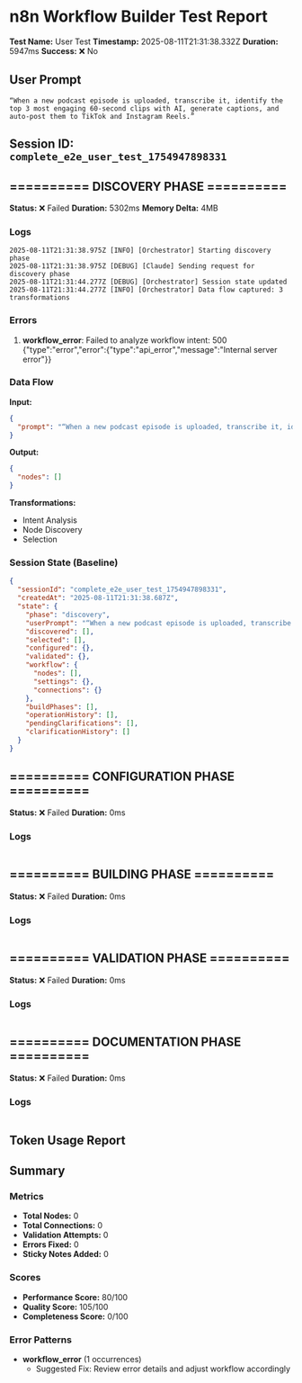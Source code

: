 # n8n Workflow Builder Test Report

**Test Name:** User Test
**Timestamp:** 2025-08-11T21:31:38.332Z
**Duration:** 5947ms
**Success:** ❌ No

## User Prompt
```
“When a new podcast episode is uploaded, transcribe it, identify the top 3 most engaging 60-second clips with AI, generate captions, and auto-post them to TikTok and Instagram Reels.”
```

## Session ID: `complete_e2e_user_test_1754947898331`

## ========== DISCOVERY PHASE ==========

**Status:** ❌ Failed
**Duration:** 5302ms
**Memory Delta:** 4MB

### Logs
```
2025-08-11T21:31:38.975Z [INFO] [Orchestrator] Starting discovery phase
2025-08-11T21:31:38.975Z [DEBUG] [Claude] Sending request for discovery phase
2025-08-11T21:31:44.277Z [DEBUG] [Orchestrator] Session state updated
2025-08-11T21:31:44.277Z [INFO] [Orchestrator] Data flow captured: 3 transformations
```

### Errors
1. **workflow_error**: Failed to analyze workflow intent: 500 {"type":"error","error":{"type":"api_error","message":"Internal server error"}}

### Data Flow
**Input:**
```json
{
  "prompt": "“When a new podcast episode is uploaded, transcribe it, identify the top 3 most engaging 60-second clips with AI, generate captions, and auto-post them to TikTok and Instagram Reels.”"
}
```

**Output:**
```json
{
  "nodes": []
}
```

**Transformations:**
- Intent Analysis
- Node Discovery
- Selection

### Session State (Baseline)
```json
{
  "sessionId": "complete_e2e_user_test_1754947898331",
  "createdAt": "2025-08-11T21:31:38.687Z",
  "state": {
    "phase": "discovery",
    "userPrompt": "“When a new podcast episode is uploaded, transcribe it, identify the top 3 most engaging 60-second clips with AI, generate captions, and auto-post them to TikTok and Instagram Reels.”",
    "discovered": [],
    "selected": [],
    "configured": {},
    "validated": {},
    "workflow": {
      "nodes": [],
      "settings": {},
      "connections": {}
    },
    "buildPhases": [],
    "operationHistory": [],
    "pendingClarifications": [],
    "clarificationHistory": []
  }
}
```

## ========== CONFIGURATION PHASE ==========

**Status:** ❌ Failed
**Duration:** 0ms

### Logs
```
```

## ========== BUILDING PHASE ==========

**Status:** ❌ Failed
**Duration:** 0ms

### Logs
```
```

## ========== VALIDATION PHASE ==========

**Status:** ❌ Failed
**Duration:** 0ms

### Logs
```
```

## ========== DOCUMENTATION PHASE ==========

**Status:** ❌ Failed
**Duration:** 0ms

### Logs
```
```

## Token Usage Report

## Summary

### Metrics
- **Total Nodes:** 0
- **Total Connections:** 0
- **Validation Attempts:** 0
- **Errors Fixed:** 0
- **Sticky Notes Added:** 0

### Scores
- **Performance Score:** 80/100
- **Quality Score:** 105/100
- **Completeness Score:** 0/100

### Error Patterns
- **workflow_error** (1 occurrences)
  - Suggested Fix: Review error details and adjust workflow accordingly
